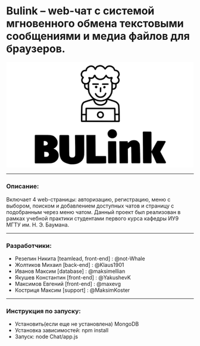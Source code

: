 # Bulink – web-чат с системой мгновенного обмена текстовыми сообщениями и медиа файлов для браузеров.
![BULink](./MainLogo.jpg)
***
### Описание:
Включает 4 web-страницы: авторизацию, регистрацию, меню с выбором, поиском и добавлением доступных чатов и страницу с подобранным через меню чатом. Данный проект был реализован в рамках учебной практики студентами первого курса кафедры ИУ9 МГТУ им. Н. Э. Баумана.
***
### Разработчики:
* Резепин Никита [teamlead, front-end] : @not-Whale
* Жолтиков Михаил [back-end] : @Klaus1901
* Иванов Максим [database] : @maksimellian
* Якушев Константин [front-end] : @YakushevK
* Максимов Евгений [front-end] : @maxevg
* Костриця Максим [support] : @MaksimKoster
***
### Инструкция по запуску:
* Установить(если еще не установлена) MongoDB
* Установка зависимостей: npm install
* Запуск: node Chat/app.js
